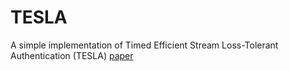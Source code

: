 # TESLA

A simple implementation of Timed Efficient Stream Loss-Tolerant Authentication (TESLA) [paper](https://users.ece.cmu.edu/~dawnsong/papers/tesla.pdf)


